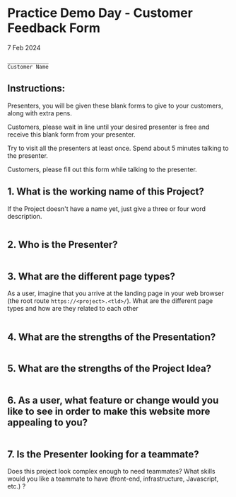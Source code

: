 # Practice Demo Day - Customer Feedback Form
7 Feb 2024

```
_____________
Customer Name
```

## Instructions:

Presenters, you will be given these blank forms to give to your customers, along with extra pens.

Customers, please wait in line until your desired presenter is free and receive this blank form from your presenter.

Try to visit all the presenters at least once.
Spend about 5 minutes talking to the presenter.

Customers, please fill out this form while talking to the presenter.

## 1. What is the working name of this Project?
If the Project doesn't have a name yet, just give a three or four word description.

```

```

## 2. Who is the Presenter?

```

```

## 3. What are the different page types?

As a user, imagine that you arrive at the landing page in your web browser
(the root route `https://<project>.<tld>/`).
What are the different page types and how are they related to each other

```

```

## 4. What are the strengths of the Presentation?

```

```

## 5. What are the strengths of the Project Idea?

```

```

## 6. As a user, what feature or change would you like to see in order to make this website more appealing to you?

```

```

## 7. Is the Presenter looking for a teammate?
Does this project look complex enough to need teammates?
What skills would you like a teammate to have (front-end, infrastructure, Javascript, etc.) ?



